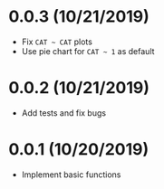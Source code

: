# 0.0.3 (10/21/2019)
- Fix `CAT ~ CAT` plots
- Use pie chart for `CAT ~ 1` as default

# 0.0.2 (10/21/2019)
- Add tests and fix bugs

# 0.0.1 (10/20/2019)
- Implement basic functions
